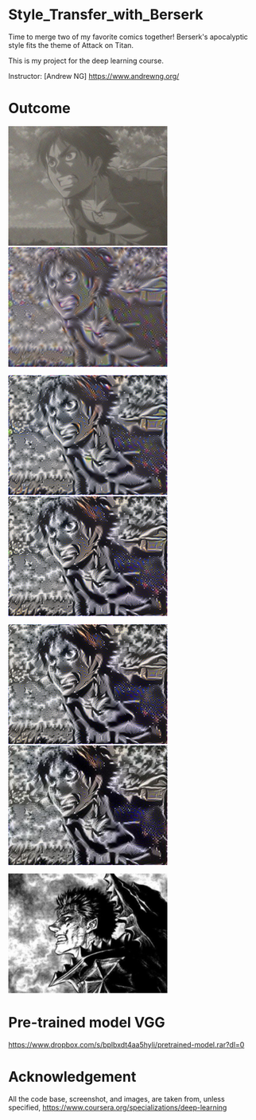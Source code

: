 # Style_Transfer_with_Berserk

Time to merge two of my favorite comics together! Berserk's apocalyptic style fits the theme of Attack on Titan.

This is my project for the deep learning course.

Instructor: [Andrew NG] https://www.andrewng.org/

# Outcome
<img src="./output/0.png" height="240" />    <img src="./output/20.png" height="240" />

<img src="./output/60.png" height="240" />    <img src="./output/100.png" height="240" />

<img src="./output/140.png" height="240" />    <img src="./output/generated_image.jpg" height="240" />

<img src="./images/berserk.jpeg" height="240" />

# Pre-trained model VGG
https://www.dropbox.com/s/bplbxdt4aa5hyli/pretrained-model.rar?dl=0

# Acknowledgement
All the code base, screenshot, and images, are taken from, unless specified, https://www.coursera.org/specializations/deep-learning
